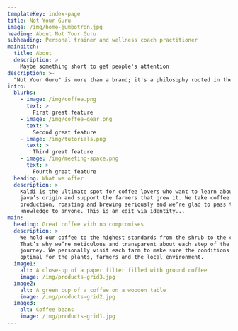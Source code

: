 ```yaml
---
templateKey: index-page
title: Not Your Guru
image: /img/home-jumbotron.jpg
heading: About Not Your Guru
subheading: Personal trainer and wellness coach practitioner
mainpitch:
  title: About
  description: >
    Maybe something short to get people's attention
description: >-
  "Not Your Guru" is more than a brand; it's a philosophy rooted in the belief that true wellness comes from empowering individuals to cultivate a deeper connection with themselves. As a personal trainer and wellness coach practitioner, I offer a diverse range of services, including in-person training, online coaching, transformative retreats, and ready-made training programs. My approach is not about providing quick fixes or being someone's guru; rather, it's about equipping individuals with the tools they need to navigate their own journey towards physical and emotional well-being. With a lifetime of learning and personal experience in both realms, I aim to foster a supportive environment where clients can discover their inner strength, resilience, and self-awareness.
intro:
  blurbs:
    - image: /img/coffee.png
      text: >
        First great feature
    - image: /img/coffee-gear.png
      text: >
        Second great feature
    - image: /img/tutorials.png
      text: >
        Third great feature
    - image: /img/meeting-space.png
      text: >
        Fourth great feature
  heading: What we offer
  description: >
    Kaldi is the ultimate spot for coffee lovers who want to learn about their
    java’s origin and support the farmers that grew it. We take coffee
    production, roasting and brewing seriously and we’re glad to pass that
    knowledge to anyone. This is an edit via identity...
main:
  heading: Great coffee with no compromises
  description: >
    We hold our coffee to the highest standards from the shrub to the cup.
    That’s why we’re meticulous and transparent about each step of the coffee’s
    journey. We personally visit each farm to make sure the conditions are
    optimal for the plants, farmers and the local environment.
  image1:
    alt: A close-up of a paper filter filled with ground coffee
    image: /img/products-grid3.jpg
  image2:
    alt: A green cup of a coffee on a wooden table
    image: /img/products-grid2.jpg
  image3:
    alt: Coffee beans
    image: /img/products-grid1.jpg
---
```

